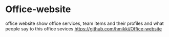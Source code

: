 # Office-website
office website show office services, team items and their profiles and what people say to this office sevices
https://github.com/hmikki/Office-website
